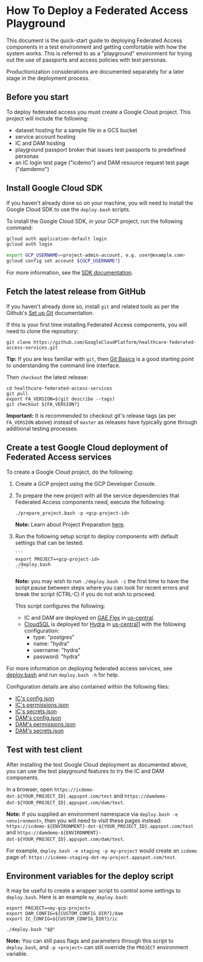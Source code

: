 # How To Deploy a Federated Access Playground

This document is the quick-start guide to deploying Federated Access components
in a test environment and getting comfortable with how the system works. This
is referred to as a "playground" environment for trying out the use of
passports and access policies with test personas.

Productionization considerations are documented separately for a later stage in
the deployment process.

## Before you start

To deploy federated access you must create a Google Cloud project. This project
will include the following:

*  dataset hosting for a sample file in a GCS bucket
*  service account hosting
*  IC and DAM hosting
*  playground passport broker that issues test passports to predefined personas
*  an IC login test page ("icdemo") and DAM resource request test page
   ("damdemo")

## Install Google Cloud SDK

If you haven't already done so on your machine, you will need to install
the Google Cloud SDK to use the `deploy.bash` scripts.

To install the Google Cloud SDK, in your GCP project, run the following command:

```bash
gcloud auth application-default login
gcloud auth login

export GCP_USERNAME=<project-admin-account, e.g. user@example.com>
gcloud config set account ${GCP_USERNAME?}
```

For more information, see the [SDK documentation](https://cloud.google.com/sdk/docs).

## Fetch the latest release from GitHub

If you haven't already done so, install `git` and related tools as per the
Github's [Set up Git](https://help.github.com/en/github/getting-started-with-github/set-up-git) documentation.

If this is your first time installing Federated Access components, you will need
to clone the repository:

```
git clone https://github.com/GoogleCloudPlatform/healthcare-federated-access-services.git
```

**Tip:** If you are less familiar with `git`, then [Git Basics](https://git-scm.com/book/en/v2/Git-Basics-Getting-a-Git-Repository) is a good starting point
to understanding the command line interface.

Then `checkout` the latest release:

```
cd healthcare-federated-access-services
git pull
export FA_VERSION=$(git describe --tags)
git checkout ${FA_VERSION?}
```

**Important:** It is recommended to checkout git's release tags (as per
`FA_VERSION` above) instead of `master` as releases have typically gone through
additional testing processes.

## Create a test Google Cloud deployment of Federated Access services

To create a Google Cloud project, do the following:

1.  Create a GCP project using the GCP Developer Console.

1.  To prepare the new project with all the service dependencies that Federated
    Access components need, execute the following:

    ```
    ./prepare_project.bash -p <gcp-project-id>
    ```

    **Note:** Learn about Project Preparation [here](prepare_project.md).

1.  Run the following setup script to deploy components with default settings
    that can be tested:

        ```
        export PROJECT=<gcp-project-id>
        ./deploy.bash
        ```
    **Note:** you may wish to run `./deploy.bash -i` the first time to have
    the script pause between steps where you can look for recent errors and
    break the script (CTRL-C) if you do not wish to proceed.

    This script configures the following:

     *  IC and DAM are deployed on [GAE Flex](https://cloud.google.com/appengine/docs/flexible/)
        in [us-central](https://cloud.google.com/appengine/docs/locations).
     *  [CloudSQL](https://cloud.google.com/sql/docs/postgres/) is deployed for
        [Hydra](https://github.com/ory/hydra) in [us-central1](https://cloud.google.com/sql/docs/mysql/locations)
        with the following configuration:
        *  type: "postgres"
        *  name: "hydra"
        *  username: "hydra"
        *  password: "hydra"

For more information on deploying federated access services, see
[deploy.bash](deploy.bash) and run `deploy.bash -h` for help.

Configuration details are also contained within the following files:

*  [IC's config.json](https://github.com/GoogleCloudPlatform/healthcare-federated-access-services/blob/master/deploy/config/ic-template/config_master_main_latest.json)
*  [IC's permissions.json](https://github.com/GoogleCloudPlatform/healthcare-federated-access-services/blob/master/deploy/config/ic-template/permissions_master_main_latest.json)
*  [IC's secrets.json](https://github.com/GoogleCloudPlatform/healthcare-federated-access-services/blob/master/deploy/config/ic-template/secrets_master_main_latest.json)
*  [DAM's config.json](https://github.com/GoogleCloudPlatform/healthcare-federated-access-services/blob/master/deploy/config/dam-template/config_master_main_latest.json)
*  [DAM's permissions.json](https://github.com/GoogleCloudPlatform/healthcare-federated-access-services/blob/master/deploy/config/dam-template/permissions_master_main_latest.json)
*  [DAM's secrets.json](https://github.com/GoogleCloudPlatform/healthcare-federated-access-services/blob/master/deploy/config/dam-template/secrets_master_main_latest.json)

## Test with test client

After installing the test Google Cloud deployment as documented above, you can
use the test playground features to try the IC and DAM components.

In a browser, open `https://icdemo-dot-${YOUR_PROJECT_ID}.appspot.com/test` and `https://damdemo-dot-${YOUR_PROJECT_ID}.appspot.com/dam/test`.

**Note:** if you supplied an environment namespace via
`deploy.bash -e <environment>`, then you will need to visit these pages instead:
`https://icdemo-${ENVIRONMENT}-dot-${YOUR_PROJECT_ID}.appspot.com/test` and
`https://damdemo-${ENVIRONMENT}-dot-${YOUR_PROJECT_ID}.appspot.com/dam/test`.

For example, `deploy.bash -e staging -p my-project` would create an `icdemo`
page of: `https://icdemo-staging-dot-my-project.appspot.com/test`.

## Environment variables for the deploy script

It may be useful to create a wrapper script to control some settings to
`deploy.bash`. Here is an example `my_deploy.bash`:

```
export PROJECT=<my-gcp-project>
export DAM_CONFIG=${CUSTOM_CONFIG_DIR?}/dam
export IC_CONFIG=${CUSTOM_CONFIG_DIR?}/ic

./deploy.bash "$@"
```

**Note:** You can still pass flags and parameters through this script to
`deploy.bash`, and `-p <project>` can still override the `PROJECT` environment
variable.
